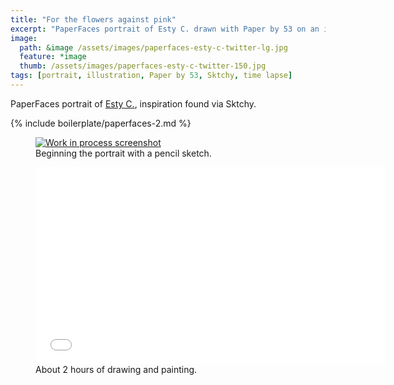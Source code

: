 ```yaml
---
title: "For the flowers against pink"
excerpt: "PaperFaces portrait of Esty C. drawn with Paper by 53 on an iPad."
image: 
  path: &image /assets/images/paperfaces-esty-c-twitter-lg.jpg 
  feature: *image
  thumb: /assets/images/paperfaces-esty-c-twitter-150.jpg
tags: [portrait, illustration, Paper by 53, Sktchy, time lapse]
---
```


PaperFaces portrait of <a href="http://sktchy.com/WfStFC">Esty C.</a>, inspiration found via Sktchy.

{% include boilerplate/paperfaces-2.md %}

<figure>
	<a href="{{ site.url }}/assets/images/paperfaces-esty-c-process-1-lg.jpg"><img src="{{ site.url }}/assets/images/paperfaces-esty-c-process-1-750.jpg" alt="Work in process screenshot"></a>
	<figcaption>Beginning the portrait with a pencil sketch.</figcaption>
</figure>

<figure>
	<iframe width="560" height="315" src="//www.youtube.com/embed/aoELcBcOAo4" frameborder="0"> </iframe>
	<figcaption>About 2 hours of drawing and painting.</figcaption>
</figure>
